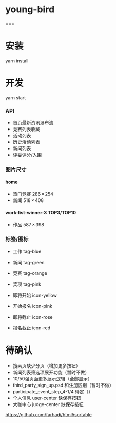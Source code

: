 # young-bird
===

# 安装
yarn install

# 开发
yarn start

### API
- 首页最新资讯瀑布流
- 竞赛列表收藏
- 活动列表
- 历史活动列表
- 新闻列表
- 评委评分/入围

### 图片尺寸
#### home
- 热门竞赛 286 × 254
- 新闻 518 × 408
#### work-list-winner-3 TOP3/TOP10
- 作品 587 × 398



### 标签/图标
- 工作 tag-blue
- 新闻 tag-green
- 竞赛 tag-orange
- 奖项 tag-pink

- 即将开始 icon-yellow
- 开始报名 icon-pink
- 即将截止 icon-rose
- 报名截止 icon-red


# 待确认
- 搜索页缺少分页（增加更多按钮）
- 新闻列表筛选项展开功能（暂时不做）
- 10/50强页面更多展示逻辑（全部显示）
- third_party_sign_up.psd 和注册区别（暂时不做）
- participate_event_step_4-1/4 待定（）
- 个人信息 user-center 缺保存按钮
- 大咖中心 judge-center 缺保存按钮


https://github.com/farhadi/html5sortable
